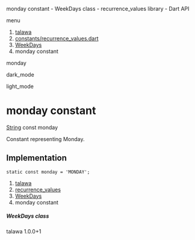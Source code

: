 




monday constant - WeekDays class - recurrence\_values library - Dart API







menu

1. [talawa](../../index.html)
2. [constants/recurrence\_values.dart](../../file-___home_harshil_Desktop_open-source_palisadoes_talawa_lib_constants_recurrence_values/)
3. [WeekDays](../../file-___home_harshil_Desktop_open-source_palisadoes_talawa_lib_constants_recurrence_values/WeekDays-class.html)
4. monday constant

monday


dark\_mode

light\_mode




# monday constant


[String](https://api.flutter.dev/flutter/dart-core/String-class.html)
const monday

Constant representing Monday.


## Implementation

```
static const monday = 'MONDAY';
```

 


1. [talawa](../../index.html)
2. [recurrence\_values](../../file-___home_harshil_Desktop_open-source_palisadoes_talawa_lib_constants_recurrence_values/)
3. [WeekDays](../../file-___home_harshil_Desktop_open-source_palisadoes_talawa_lib_constants_recurrence_values/WeekDays-class.html)
4. monday constant

##### WeekDays class





talawa
1.0.0+1






